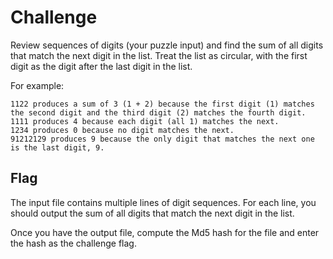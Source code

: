 # Challenge
Review sequences of digits (your puzzle input) and find the sum of all digits that match the next digit in the list. Treat the list as circular, with the first digit as the digit after the last digit in the list.

For example:

```
1122 produces a sum of 3 (1 + 2) because the first digit (1) matches the second digit and the third digit (2) matches the fourth digit.
1111 produces 4 because each digit (all 1) matches the next.
1234 produces 0 because no digit matches the next.
91212129 produces 9 because the only digit that matches the next one is the last digit, 9.
```

## Flag

The input file contains multiple lines of digit sequences. For each line, you should output the sum of all digits that match the next digit in the list.

Once you have the output file, compute the Md5 hash for the file and enter the hash as the challenge flag.